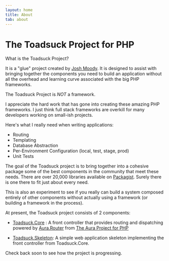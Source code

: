 ```yaml
---
layout: home
title: About
tab: about
---
```


# The Toadsuck Project for PHP

What is the Toadsuck Project?

It is a "glue" project created by [Josh Moody](http://www.joshmoody.com). It is designed to assist with bringing
together the components you need to build an application without all the overhead and learning curve associated
with the big PHP frameworks.

The Toadsuck Project is *NOT* a framework.
 
I appreciate the hard work that has gone into creating these amazing PHP frameworks. I just think full stack frameworks
are overkill for many developers working on small-ish projects.

Here's what I really need when writing applications:

- Routing
- Templating
- Database Abstraction
- Per-Environment Configuration (local, test, stage, prod)
- Unit Tests

The goal of the Toadsuck project is to bring together into a cohesive package some of the best components in the community that meet these needs.
There are over 20,000 libraries available on [Packagist](https://packagist.org/). Surely there is one there to fit just about every need.

This is also an experiment to see if you really can build a system composed entirely of other components
without actually using a framework (or building a framework in the process).

At present, the Toadsuck project consists of 2 components:

- [Toadsuck.Core](https://github.com/toadsuck/toadsuck-core) : A front controller that provides routing and dispatching powered by
[Aura.Router](https://github.com/auraphp/Aura.Router) from [The Aura Project for PHP](http://auraphp.com/)

- [Toadsuck.Skeleton](https://github.com/toadsuck/toadsuck-skeleton): A simple web application skeleton implementing
the front controller from Toadsuck.Core.

Check back soon to see how the project is progressing.

